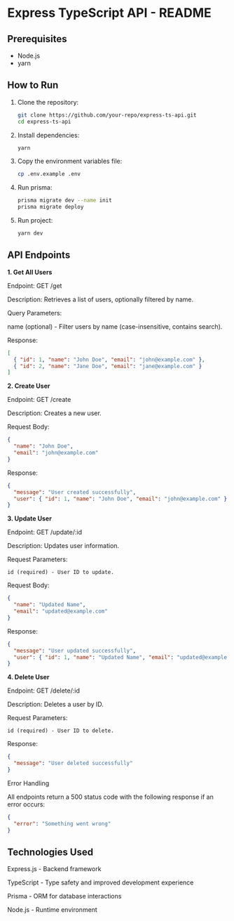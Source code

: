# Express TypeScript API - README

## Prerequisites
- Node.js 
- yarn

## How to Run

1. Clone the repository:
   ```sh
   git clone https://github.com/your-repo/express-ts-api.git
   cd express-ts-api
   ```
2. Install dependencies:
   ```sh
   yarn
   ```
3. Copy the environment variables file:
   ```sh
   cp .env.example .env
   ```
4. Run prisma:
   ```sh
   prisma migrate dev --name init
   prisma migrate deploy
   ```
5. Run project:
   ```sh
   yarn dev
   ```


## API Endpoints

**1. Get All Users**

Endpoint: GET /get

Description: Retrieves a list of users, optionally filtered by name.

Query Parameters:

name (optional) - Filter users by name (case-insensitive, contains search).

Response:
```json
[
  { "id": 1, "name": "John Doe", "email": "john@example.com" },
  { "id": 2, "name": "Jane Doe", "email": "jane@example.com" }
]
```

**2. Create User**

Endpoint: GET /create

Description: Creates a new user.

Request Body:
```json
{
  "name": "John Doe",
  "email": "john@example.com"
}
```

Response:
```json
{
  "message": "User created successfully",
  "user": { "id": 1, "name": "John Doe", "email": "john@example.com" }
}
```

**3. Update User**

Endpoint: GET /update/:id

Description: Updates user information.

Request Parameters:
```
id (required) - User ID to update.
```

Request Body:
```json
{
  "name": "Updated Name",
  "email": "updated@example.com"
}
```
Response:
```json
{
  "message": "User updated successfully",
  "user": { "id": 1, "name": "Updated Name", "email": "updated@example.com" }
}
```
**4. Delete User**

Endpoint: GET /delete/:id

Description: Deletes a user by ID.

Request Parameters:
```
id (required) - User ID to delete.
```

Response:
```json
{
  "message": "User deleted successfully"
}
```

Error Handling

All endpoints return a 500 status code with the following response if an error occurs:
```json
{
  "error": "Something went wrong"
}
```

## Technologies Used

Express.js - Backend framework

TypeScript - Type safety and improved development experience

Prisma - ORM for database interactions

Node.js - Runtime environment



